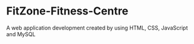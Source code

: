 # FitZone-Fitness-Centre
A web application development created by using HTML, CSS, JavaScript and MySQL
